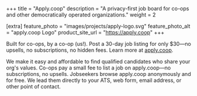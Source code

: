 +++
title = "Apply.coop"
description = "A privacy-first job board for co-ops and other democratically operated organizations."
weight = 2

[extra]
feature_photo = "images/projects/apply-logo.svg"
feature_photo_alt = "apply.coop Logo"
product_site_url = "https://apply.coop"
+++

Built for co-ops, by a co-op (us!). Post a 30-day job listing for only $30—no upsells, no subscriptions, no hidden fees. Learn more at [apply.coop](https://apply.coop).

<!-- more -->

We make it easy and affordable to find qualified candidates who share your org's values. Co-ops pay a small fee to list a job on apply.coop—no subscriptions, no upsells. Jobseekers browse apply.coop anonymously and for free. We lead them directly to your ATS, web form, email address, or other point of contact.